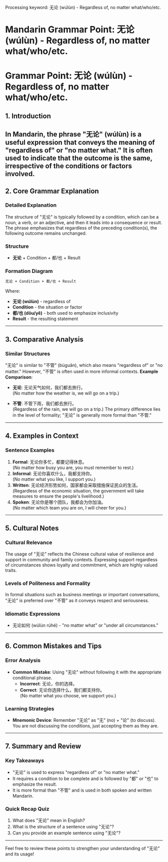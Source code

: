 Processing keyword: 无论 (wúlùn) - Regardless of, no matter what/who/etc.
# Mandarin Grammar Point: 无论 (wúlùn) - Regardless of, no matter what/who/etc.
# Grammar Point: 无论 (wúlùn) - Regardless of, no matter what/who/etc.
## 1. Introduction
In Mandarin, the phrase "无论" (wúlùn) is a useful expression that conveys the meaning of "regardless of" or "no matter what." It is often used to indicate that the outcome is the same, irrespective of the conditions or factors involved.
---
## 2. Core Grammar Explanation
### Detailed Explanation
The structure of "无论" is typically followed by a condition, which can be a noun, a verb, or an adjective, and then it leads into a consequence or result. The phrase emphasizes that regardless of the preceding condition(s), the following outcome remains unchanged.
### Structure
- **无论** + Condition + 都/也 + Result
### Formation Diagram
```markdown
无论 + Condition + 都/也 + Result
```
Where:
- **无论 (wúlùn)** - regardless of
- **Condition** - the situation or factor 
- **都/也 (dōu/yě)** - both used to emphasize inclusivity
- **Result** - the resulting statement
---
## 3. Comparative Analysis
### Similar Structures
"无论" is similar to "不管" (bùguǎn), which also means "regardless of" or "no matter." However, "不管" is often used in more informal contexts.
**Example Comparison**:
- **无论**: 无论天气如何，我们都去旅行。  
  (No matter how the weather is, we will go on a trip.)
  
- **不管**: 不管下雨，我们都去旅行。  
  (Regardless of the rain, we will go on a trip.)
The primary difference lies in the level of formality; "无论" is generally more formal than "不管."
---
## 4. Examples in Context
### Sentence Examples
1. **Formal**: 无论你多忙，都要记得休息。  
   (No matter how busy you are, you must remember to rest.)
2. **Informal**: 无论你喜欢什么，我都支持你。  
   (No matter what you like, I support you.)
3. **Written**: 无论经济形势如何，国家都会采取措施保证民众的生活。  
   (Regardless of the economic situation, the government will take measures to ensure the people's livelihood.)
4. **Spoken**: 无论你是哪个团队，我都会为你加油。  
   (No matter which team you are on, I will cheer for you.)
---
## 5. Cultural Notes
### Cultural Relevance
The usage of "无论" reflects the Chinese cultural value of resilience and support in community and family contexts. Expressing support regardless of circumstances shows loyalty and commitment, which are highly valued traits.
### Levels of Politeness and Formality
In formal situations such as business meetings or important conversations, "无论" is preferred over "不管" as it conveys respect and seriousness.
### Idiomatic Expressions
- 无论如何 (wúlùn rúhé) - "no matter what" or "under all circumstances."
---
## 6. Common Mistakes and Tips
### Error Analysis
- **Common Mistake**: Using "无论" without following it with the appropriate conditional phrase.
  - **Incorrect**: 无论，你的选择。  
  - **Correct**: 无论你选择什么，我们都支持你。  
  (No matter what you choose, we support you.)
### Learning Strategies
- **Mnemonic Device**: Remember "无论" as "无" (no) + "论" (to discuss). You are not discussing the conditions, just accepting them as they are.
---
## 7. Summary and Review
### Key Takeaways
- "无论" is used to express "regardless of" or "no matter what."
- It requires a condition to be complete and is followed by "都" or "也" to emphasize the result.
- It is more formal than "不管" and is used in both spoken and written Mandarin.
### Quick Recap Quiz
1. What does "无论" mean in English?
2. What is the structure of a sentence using "无论"?
3. Can you provide an example sentence using "无论"?
---
Feel free to review these points to strengthen your understanding of "无论" and its usage!
